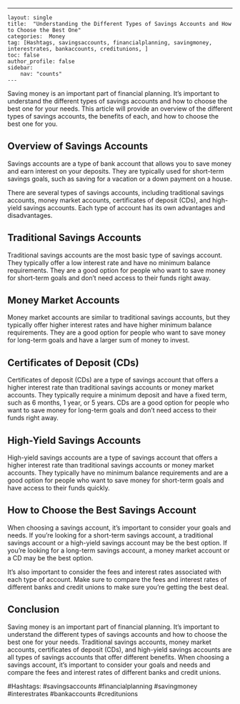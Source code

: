 ---
    layout: single
    title:  "Understanding the Different Types of Savings Accounts and How to Choose the Best One"
    categories:  Money
    tag: [Hashtags, savingsaccounts, financialplanning, savingmoney, interestrates, bankaccounts, creditunions, ]
    toc: false
    author_profile: false
    sidebar:
        nav: "counts"
    ---
    
Saving money is an important part of financial planning. It’s important to understand the different types of savings accounts and how to choose the best one for your needs. This article will provide an overview of the different types of savings accounts, the benefits of each, and how to choose the best one for you.

## Overview of Savings Accounts

Savings accounts are a type of bank account that allows you to save money and earn interest on your deposits. They are typically used for short-term savings goals, such as saving for a vacation or a down payment on a house.

There are several types of savings accounts, including traditional savings accounts, money market accounts, certificates of deposit (CDs), and high-yield savings accounts. Each type of account has its own advantages and disadvantages.

## Traditional Savings Accounts

Traditional savings accounts are the most basic type of savings account. They typically offer a low interest rate and have no minimum balance requirements. They are a good option for people who want to save money for short-term goals and don’t need access to their funds right away.

## Money Market Accounts

Money market accounts are similar to traditional savings accounts, but they typically offer higher interest rates and have higher minimum balance requirements. They are a good option for people who want to save money for long-term goals and have a larger sum of money to invest.

## Certificates of Deposit (CDs)

Certificates of deposit (CDs) are a type of savings account that offers a higher interest rate than traditional savings accounts or money market accounts. They typically require a minimum deposit and have a fixed term, such as 6 months, 1 year, or 5 years. CDs are a good option for people who want to save money for long-term goals and don’t need access to their funds right away.

## High-Yield Savings Accounts

High-yield savings accounts are a type of savings account that offers a higher interest rate than traditional savings accounts or money market accounts. They typically have no minimum balance requirements and are a good option for people who want to save money for short-term goals and have access to their funds quickly.

## How to Choose the Best Savings Account

When choosing a savings account, it’s important to consider your goals and needs. If you’re looking for a short-term savings account, a traditional savings account or a high-yield savings account may be the best option. If you’re looking for a long-term savings account, a money market account or a CD may be the best option.

It’s also important to consider the fees and interest rates associated with each type of account. Make sure to compare the fees and interest rates of different banks and credit unions to make sure you’re getting the best deal.

## Conclusion

Saving money is an important part of financial planning. It’s important to understand the different types of savings accounts and how to choose the best one for your needs. Traditional savings accounts, money market accounts, certificates of deposit (CDs), and high-yield savings accounts are all types of savings accounts that offer different benefits. When choosing a savings account, it’s important to consider your goals and needs and compare the fees and interest rates of different banks and credit unions. 

#Hashtags: #savingsaccounts #financialplanning #savingmoney #interestrates #bankaccounts #creditunions